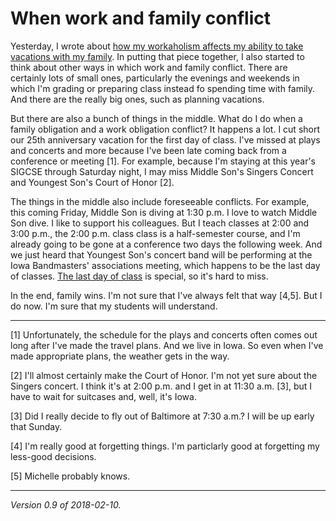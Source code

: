 When work and family conflict
=============================

Yesterday, I wrote about [how my workaholism affects my ability to take
vacations with my family](workaholic-2018-02-10).  In putting that piece
together, I also started to think about other ways in which work and
family conflict.  There are certainly lots of small ones, particularly
the evenings and weekends in which I'm grading or preparing class instead
fo spending time with family.  And there are the really big ones, such as
planning vacations.

But there are also a bunch of things in the middle.  What do I do when a
family obligation and a work obligation conflict?  It happens a lot.  I
cut short our 25th anniversary vacation for the first day of class.  I've
missed at plays and concerts and more because I've been late coming back
from a conference or meeting [1].  For example, because I'm staying at
this year's SIGCSE through Saturday night, I may miss Middle Son's 
Singers Concert and Youngest Son's Court of Honor [2].

The things in the middle also include foreseeable conflicts.  For example,
this coming Friday, Middle Son is diving at 1:30 p.m.  I love to watch
Middle Son dive.  I like to support his colleagues.  But I teach classes
at 2:00 and 3:00 p.m., the 2:00 p.m. class class is a half-semester
course, and I'm already going to be gone at a conference two days the
following week.  And we just heard that Youngest Son's concert band will
be performing at the Iowa Bandmasters' associations meeting, which happens
to be the last day of classes.  [The last day of class](last-day-of-class)
is special, so it's hard to miss.

In the end, family wins.  I'm not sure that I've always felt that 
way [4,5].  But I do now.  I'm sure that my students will understand.

---

[1] Unfortunately, the schedule for the plays and concerts often comes out
long after I've made the travel plans.  And we live in Iowa.  So even when
I've made appropriate plans, the weather gets in the way.

[2] I'll almost certainly make the Court of Honor.  I'm not yet sure
about the Singers concert.  I think it's at 2:00 p.m. and I get in at
11:30 a.m. [3], but I have to wait for suitcases and, well, it's Iowa.

[3] Did I really decide to fly out of Baltimore at 7:30 a.m.?  I will be
up early that Sunday.

[4] I'm really good at forgetting things.  I'm particlarly good at 
forgetting my less-good decisions.

[5] Michelle probably knows.

---

*Version 0.9 of 2018-02-10.*
